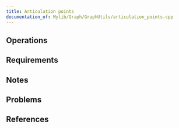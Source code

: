 ```yaml
---
title: Articulation points
documentation_of: Mylib/Graph/GraphUtils/articulation_points.cpp
---
```


## Operations

## Requirements

## Notes

## Problems

## References
